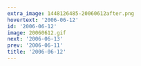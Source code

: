 ```yaml
---
extra_image: 1448126485-20060612after.png
hovertext: '2006-06-12'
id: '2006-06-12'
image: 20060612.gif
next: '2006-06-13'
prev: '2006-06-11'
title: '2006-06-12'
---
```

